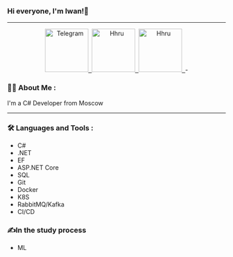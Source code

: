 ### Hi everyone, I'm Iwan!👋

---
<div id="badges" align="center">
  </a>
  <a href="https://t.me/iwnkrswsky">
    <img src="https://cdn1.iconfinder.com/data/icons/rounded-social-media/512/telegram-1024.png" title="Telegram" alt="Telegram" width="100" height="100"/>&nbsp;
  </a>
  <a href="https://hh.ru/resume/f055e8d6ff0c3ac1f40039ed1f6842706b4b75">
    <img src="https://upload.wikimedia.org/wikipedia/commons/7/79/HeadHunter_logo.png" title="Hhru" alt="Hhru" width="100" height="100"/>&nbsp;
  </a>
    <a href="https://www.linkedin.com/in/ivan-piryutko-69128a351/">
    <img src="https://www.courts.ri.gov/SiteCollectionImages/LI.png" title="Hhru" alt="Hhru" width="100" height="100"/>&nbsp;
  </a>
-</div>

### :man_technologist: About Me :
I'm a C# Developer from Moscow

---

### :hammer_and_wrench: Languages and Tools :
<!--
<div>
  <img src="https://github.com/devicons/devicon/blob/master/icons/csharp/csharp-original.svg" title="C#" alt="Csharp" width="40" height="40"/>&nbsp;
  <img src="https://github.com/devicons/devicon/blob/master/icons/dot-net/dot-net-plain-wordmark.svg" title="Dotnet" alt="Dotnet" width="40" height="40"/>&nbsp;
  <img src="https://i.pinimg.com/originals/f2/80/1a/f2801a2555451906d4e0ced138039b0f.png" title="Apache Kafka" alt="Apache Kafka" width="40" height="40"/>&nbsp;
  <img src="" title="" alt="" width="40" height="40"/>&nbsp;
</div>
-->
- C#
- .NET
- EF
- ASP.NET Core
- SQL
- Git
- Docker
- K8S
- RabbitMQ/Kafka
- CI/CD

### ✍️In the study process
- ML
